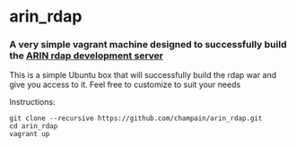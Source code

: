 # arin_rdap
### A very simple vagrant machine designed to successfully build the [ARIN rdap development server](http://projects.arin.net/rdapbootstrap)
This is a simple Ubuntu box that will successfully build the rdap war and give you access to it. Feel free to customize to suit your needs

Instructions: 
```
git clone --recursive https://github.com/champain/arin_rdap.git
cd arin_rdap
vagrant up
```
